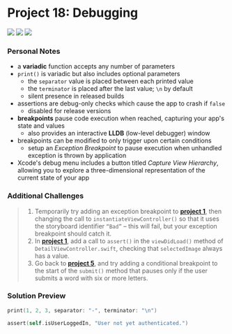 # Project 18: Debugging

[![](https://img.shields.io/badge/Hacking%20with%20iOS-2019.10.26-36A9AE?logo=gumroad)](https://www.hackingwithswift.com/store/hacking-with-ios) [![](https://img.shields.io/badge/Xcode-11.3.1-3d8af0?logo=xcode)](#) [![](https://img.shields.io/badge/Swift-5.1-FA7343?logo=swift)](#)

### Personal Notes
- a **variadic** function accepts any number of parameters
- `print()` is variadic but also includes optional parameters
    - the `separator` value is placed between each printed value
    - the `terminator` is placed after the last value; `\n` by default
    - silent presence in released builds
- assertions are debug-only checks which cause the app to crash if `false`
    - disabled for release versions
- **breakpoints** pause code execution when reached, capturing your app's state and values
    - also provides an interactive **LLDB** (low-level debugger) window
- breakpoints can be modified to only trigger upon certain conditions
    - setup an _Exception Breakpoint_ to pause execution when unhandled exception is thrown by application
- Xcode's debug menu includes a button titled _Capture View Hierarchy_, allowing you to explore a three-dimensional representation of the current state of your app

### Additional Challenges
> 1. Temporarily try adding an exception breakpoint to [**project 1**](https://github.com/seventhaxis/hacking-with-ios/tree/master/projects/p01.storm-viewer/), then changing the call to `instantiateViewController()` so that it uses the storyboard identifier `“Bad”` – this will fail, but your exception breakpoint should catch it.
> 2. In [**project 1**](https://github.com/seventhaxis/hacking-with-ios/tree/master/projects/p01.storm-viewer/), add a call to `assert()` in the `viewDidLoad()` method of `DetailViewController.swift`, checking that `selectedImage` always has a value.
> 3. Go back to [**project 5**](https://github.com/seventhaxis/hacking-with-ios/tree/master/projects/p05.word-scramble/), and try adding a conditional breakpoint to the start of the `submit()` method that pauses only if the user submits a word with six or more letters.

### Solution Preview
```swift
print(1, 2, 3, separator: "-", terminator: "\n")
```
```swift
assert(self.isUserLoggedIn, "User not yet authenticated.")
```

